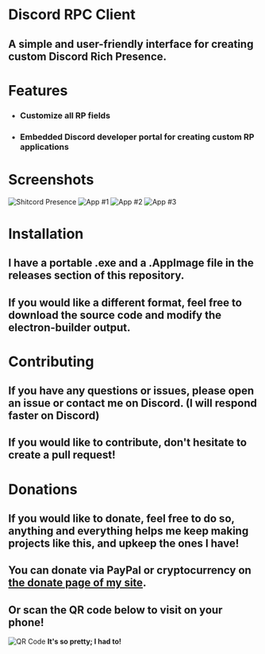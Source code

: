 # Discord RPC Client

## A simple and user-friendly interface for creating custom Discord Rich Presence.
# 
# Features
* ### Customize all RP fields
* ### Embedded Discord developer portal for creating custom RP applications
# 
# Screenshots
![Shitcord Presence](https://i.imgur.com/cnoU2Aj.png)
![App #1](https://i.imgur.com/T1vxbLX.png)
![App #2](https://i.imgur.com/OayiPvp.png)
![App #3](https://i.imgur.com/KDZHKxq.png)
#
# Installation
## I have a portable .exe and a .AppImage file in the releases section of this repository.
## If you would like a different format, feel free to download the source code and modify the electron-builder output.
#
# Contributing
## If you have any questions or issues, please open an issue or contact me on Discord. (I will respond faster on Discord)
## If you would like to contribute, don't hesitate to create a pull request!
# 
# Donations
## If you would like to donate, feel free to do so, anything and everything helps me keep making projects like this, and upkeep the ones I have!
## You can donate via PayPal or cryptocurrency on [the donate page of my site](https://kinzoku.one/donate).
## Or scan the QR code below to visit on your phone!
![QR Code](https://i.imgur.com/xEWEVbe.png)
__It's so pretty; I had to!__